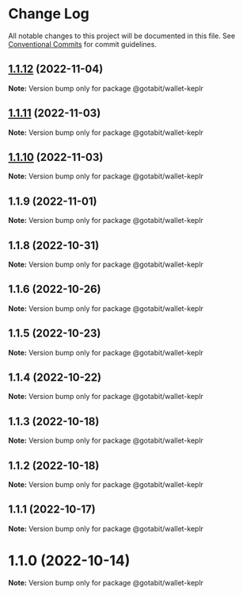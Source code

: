 # Change Log

All notable changes to this project will be documented in this file.
See [Conventional Commits](https://conventionalcommits.org) for commit guidelines.

## [1.1.12](https://github.com/gotabit/sdk-ts/compare/@gotabit/wallet-keplr@1.1.11...@gotabit/wallet-keplr@1.1.12) (2022-11-04)

**Note:** Version bump only for package @gotabit/wallet-keplr

## [1.1.11](https://github.com/gotabit/sdk-ts/compare/@gotabit/wallet-keplr@1.1.10...@gotabit/wallet-keplr@1.1.11) (2022-11-03)

**Note:** Version bump only for package @gotabit/wallet-keplr

## [1.1.10](https://github.com/gotabit/sdk-ts/compare/@gotabit/wallet-keplr@1.1.9...@gotabit/wallet-keplr@1.1.10) (2022-11-03)

**Note:** Version bump only for package @gotabit/wallet-keplr

## 1.1.9 (2022-11-01)

**Note:** Version bump only for package @gotabit/wallet-keplr

## 1.1.8 (2022-10-31)

**Note:** Version bump only for package @gotabit/wallet-keplr

## 1.1.6 (2022-10-26)

**Note:** Version bump only for package @gotabit/wallet-keplr

## 1.1.5 (2022-10-23)

**Note:** Version bump only for package @gotabit/wallet-keplr

## 1.1.4 (2022-10-22)

**Note:** Version bump only for package @gotabit/wallet-keplr

## 1.1.3 (2022-10-18)

**Note:** Version bump only for package @gotabit/wallet-keplr

## 1.1.2 (2022-10-18)

**Note:** Version bump only for package @gotabit/wallet-keplr

## 1.1.1 (2022-10-17)

**Note:** Version bump only for package @gotabit/wallet-keplr

# 1.1.0 (2022-10-14)

**Note:** Version bump only for package @gotabit/wallet-keplr
